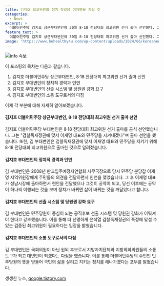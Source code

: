 ```yaml
---
title: 김지호 최고위원의 정치 첫걸음 이재명을 지킬 것
categories:
  - News
excerpt: >
  더불어민주당 김지호 상근부대변인이 30일 8·18 전당대회 최고위원 선거 출마 선언했다. 그는 이재명 대표와 함께 검찰독재정권에 맞서기를 다짐하며, 이를 통해 민주당의 정책을 실천하고 국민의 삶을 바꾸는 효과를 배웠다고 전했다. 또한, 민주당의 중심이 되기 위해 엘리트 정치를 타파하고 지방의회의원들의 소통 도구가 되고자 한다고 밝혔다.
feature_text: >
  더불어민주당 김지호 상근부대변인이 30일 8·18 전당대회 최고위원 선거 출마 선언했다. 그는 이재명 대표와 함께 검찰독재정권에 맞서기를 다짐하며, 이를 통해 민주당의 정책을 실천하고 국민의 삶을 바꾸는 효과를 배웠다고 전했다. 또한, 민주당의 중심이 되기 위해 엘리트 정치를 타파하고 지방의회의원들의 소통 도구가 되고자 한다고 밝혔다.
image: 'https://www.behealthy4u.com/wp-content/uploads/2024/06/koreanews.jpg'
---
```


<p><img src="https://www.behealthy4u.com/wp-content/uploads/2024/06/koreanews.jpg" alt="info 속보" /></p>

<p>이 포스팅의 목차는 다음과 같습니다. </p>

<ol>
<li>김지호 더불어민주당 상근부대변인, 8·18 전당대회 최고위원 선거 출마 선언</li>
<li>김지호 부대변인의 정치적 경력과 인연</li>
<li>김지호 부대변인의 선출 시스템 및 당원권 강화 요구</li>
<li>김지호 부대변인의 소통 도구로서의 다짐</li>
</ol>

<p>이제 각 부분에 대해 자세히 알아보겠습니다. </p>

<h4>김지호 더불어민주당 상근부대변인, 8·18 전당대회 최고위원 선거 출마 선언</h4>

<p>김지호 더불어민주당 부대변인은 8·18 전당대회 최고위원 선거 출마를 공식 선언했습니다. 그는 "검찰독재정권에 맞서 이재명 대표와 민주당을 지켜내겠다"며 출마 선언을 했습니다. 또한, 김 부대변인은 검찰독재정권에 맞서 이재명 대표와 민주당을 지키기 위해 8·18 전당대회 최고위원으로 출마한 것으로 알려졌습니다.</p>

<h4>김지호 부대변인의 정치적 경력과 인연</h4>

<p>김 부대변인은 2008년 판교입주예정자연합회 사무국장으로 당시 민주당 분당갑 이재명 지역위원장에게 주민들의 의견을 전달하면서 인연을 맺었습니다. 그 후 이재명 대표가 성남시장에 출마하면서 현안을 전달했으나 그것이 공약이 되고, 당선 이후에는 공약이 하나씩 이행되는 것을 보며 정치가 바뀌면 삶이 바뀌는 것을 깨달았다고 합니다.</p>

<h4>김지호 부대변인의 선출 시스템 및 당원권 강화 요구</h4>

<p>김 부대변인은 민주당원이 중심이 되는 공직후보 선출 시스템 및 당원권 강화가 이뤄져야 한다고 강조했습니다. 이를 통해 더 선명하게 윤석열 검찰독재정권의 폭정에 맞설 수 있는 검증된 최고위원이 필요하다는 입장을 밝혔습니다.</p>

<h4>김지호 부대변인의 소통 도구로서의 다짐</h4>

<p>김 부대변인은 국회의원이 아닌 원외 후보로서 지방자치단체와 지방의회의원들의 소통 도구가 되고 대변인이 되겠다는 다짐을 했습니다. 이를 통해 더불어민주당의 주인인 민주당원의 뜻을 받들어 국민의 삶을 살리고 지키는 정치를 해나가겠다는 포부를 밝혔습니다.</p>
생생한 뉴스, <a href="https://qoogle.tistory.com" rel="dofollow">qoogle.tistory.com</a>


